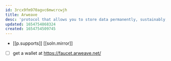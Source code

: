 ```yaml
---
id: 3rcx9fm970agvc6mwcrcwjh
title: Arweave
desc: 'protocol that allows you to store data permanently, sustainably, with a single upfront fee.'
updated: 1654754868324
created: 1654754509745
---
```


- [[p.supports]] [[soln.mirror]]
- [ ] get a wallet at https://faucet.arweave.net/
